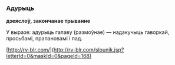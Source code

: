 ### Адурыць
**дзеяслоў, закончанае трыванне**

У выразе: адурыць галаву (размоўнае) — надакучыць гаворкай, просьбамі, прапановамі і пад.

<a rel="author">[http://rv-blr.com/](http://rv-blr.com/slounik.jsp?letterId=0&maskId=0&pageId=168)</a>
